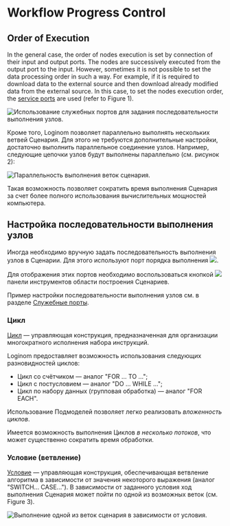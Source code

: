 # Workflow Progress Control

## Order of Execution

In the general case, the order of nodes execution is set by connection of their input and output ports. The nodes are successively executed from the output port to the input. However, sometimes it is not possible to set the data processing order in such a way. For example, if it is required to download data to the external source and then download already modified data from the external source. In this case, to set the nodes execution order, the [service ports](./ports/service-ports.md) are used
(refer to Figure 1).

![Использование служебных портов для задания последовательности выполнения узлов.](run-order-1.png)

Кроме того, Loginom позволяет параллельно выполнять нескольких ветвей Сценария. Для этого не требуются дополнительные настройки, достаточно выполнить параллельное соединение узлов. Например, следующие цепочки узлов будут выполнены параллельно (см. рисунок 2):

![Параллельность выполнения веток сценария.](run-order-2.png)

Такая возможность позволяет сократить время выполнения Сценария за счет более полного использования вычислительных мощностей компьютера.

## Настройка последовательности выполнения узлов

Иногда необходимо вручную задать последовательность выполнения узлов в Сценарии. Для этого используют порт порядка выполнения ![](../images/icons/app/node/ports/port-order/port-order_inactive.svg).

Для отображения этих портов необходимо воспользоваться кнопкой ![](../images/icons/toolbar-controls/order_default.svg) панели инструментов области построения Сценариев.

Пример настройки последовательности выполнения узлов см. в разделе [Служебные порты](./ports/service-ports.md).

### Цикл

[Цикл](../processors/control/cycle.md) — управляющая конструкция, предназначенная для организации многократного исполнения набора инструкций.

Loginom предоставляет возможность использования следующих разновидностей циклов:

* Цикл со счётчиком — аналог "FOR … TO …";
* Цикл с постусловием — аналог "DO … WHILE …";
* Цикл по набору данных (групповая обработка) — аналог "FOR EACH".

Использование Подмоделей позволяет легко реализовать *вложенность циклов*.

Имеется возможность выполнения Циклов *в несколько потоков*, что может существенно сократить время обработки.

### Условие (ветвление)

[Условие](../processors/control/condition.md) — управляющая конструкция, обеспечивающая ветвление алгоритма в зависимости от значения некоторого выражения (аналог "SWITCH... CASE..."). В зависимости от заданного условия ход выполнения Сценария может пойти по одной из возможных веток (см. Figure 3).

![Выполнение одной из веток сценария в зависимости от условия.](run-order-3.png)
